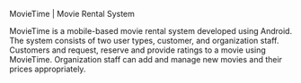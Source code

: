 MovieTime | Movie Rental System

MovieTime is a mobile-based movie rental system developed using Android. The system consists of two user types, customer, and organization staff. Customers and request, reserve and provide ratings to a movie using MovieTime. Organization staff can add and manage new movies and their prices appropriately.